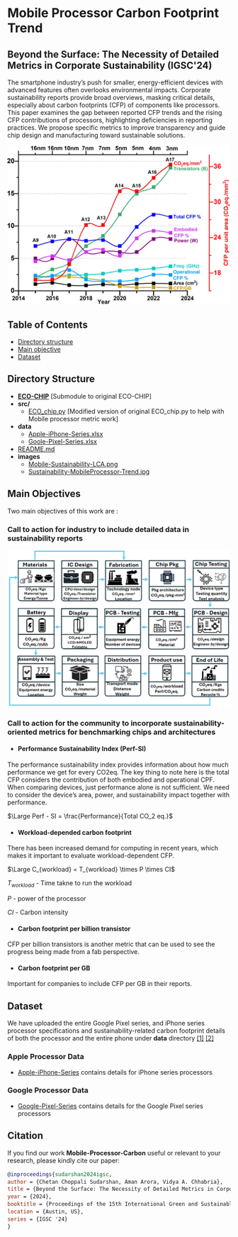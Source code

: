 # Mobile Processor Carbon Footprint Trend

## Beyond the Surface: The Necessity of Detailed Metrics in Corporate Sustainability (IGSC'24)

The smartphone industry’s push for smaller, energy-efficient devices with advanced features often overlooks environmental impacts. Corporate sustainability reports provide broad overviews, masking critical details, especially about carbon footprints (CFP) of components like processors. This paper examines the gap between reported CFP trends and the rising CFP contributions of processors, highlighting deficiencies in reporting practices. We propose specific metrics to improve transparency and guide chip design and manufacturing toward sustainable solutions.

 <img src="images/Sustainability-MobileProcessor-Trend.jpg" alt="drawing" width="600"/> 

## Table of Contents

-   [Directory structure](#directory-structure)
-   [Main objective](#main-objectives)
-   [Dataset](#dataset)

## Directory Structure 

- **[ECO-CHIP](./ECO-CHIP/)** [Submodule to original ECO-CHIP]
- **src/**
  - [ECO_chip.py](./src/ECO_chip.py) [Modified version of original ECO_chip.py to help with Mobile processor metric work] 
- **data**
  - [Apple-iPhone-Series.xlsx](./data/Apple-iPhone-Series.xlsx)
  - [Goole-Pixel-Series.xlsx](./data/Google-Pixel-Series.xlsx)
- [README.md](README.md)
- **images**
  - [Mobile-Sustainability-LCA.png](./images/Mobile-Sustainability-LCA.png)
  - [Sustainability-MobileProcessor-Trend.jpg](./images/Sustainability-MobileProcessor-Trend.jpg)

## Main Objectives
Two main objectives of this work are : 
### Call to action for industry to include detailed data in sustainability reports 
 <img src="images/Mobile-Sustainability-LCA.png" alt="drawing" width="600"/> 

### Call to action for the community to incorporate sustainability-oriented metrics for benchmarking chips and architectures
- #### Performance Sustainability Index (Perf-SI)
The performance sustainability index provides information about how much performance we get for every CO2eq. The key thing to note here is the total CFP considers the contribution of both embodied and operational CPF.
When comparing devices, just performance alone is not sufficient. We need to consider the device’s area, power, and sustainability impact together with performance. 

$\Large Perf - SI = \frac{Performance}{Total CO_2 eq.}$


- #### Workload-depended carbon footprint
There has been increased demand for computing in recent years, which makes it important to evaluate workload-dependent CFP. 

$\Large C_{workload} = T_{workload} \times P \times CI$

$T_{workload}$ - Time takne to run the workload  

$P$ - power of the processor 

$CI$ - Carbon intensity 

- #### Carbon footprint per billion transistor
CFP per billion transistors is another metric that can be used to see the progress being made from a fab perspective. 

- #### Carbon footprint per GB
Important for companies to include CFP per GB in their reports. 

## Dataset 
We have uploaded the entire Google Pixel series, and iPhone series processor specifications and sustainability-related carbon footprint details of both the processor and the entire phone under **data** directory [[1]][Apple-reports] [[2]][Google-reports]
### Apple Processor Data
- [Apple-iPhone-Series](./data/Apple-iPhone-Series.xlsx) contains details for iPhone series processors
### Google Processor Data
- [Google-Pixel-Series](./data/Google-Pixel-Series.xlsx) contains details for the Google Pixel series processors

## Citation

If you find our work **Mobile-Processor-Carbon** useful or relevant to your research, please kindly cite our paper:

```bibtex
@inproceedings{sudarshan2024igsc,
author = {Chetan Choppali Sudarshan, Aman Arora, Vidya A. Chhabria},
title = {Beyond the Surface: The Necessity of Detailed Metrics in Corporate Sustainability},
year = {2024},
booktitle = {Proceedings of the 15th International Green and Sustainable Computing Conference},
location = {Austin, US},
series = {IGSC '24}
}

```

[Apple-reports]: <https://www.apple.com/environment/>
[Google-reports]: <https://sustainability.google/reports/>
